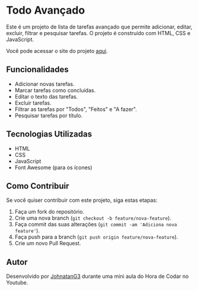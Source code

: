 # Todo Avançado

Este é um projeto de lista de tarefas avançado que permite adicionar, editar, excluir, filtrar e pesquisar tarefas. O projeto é construído com HTML, CSS e JavaScript.

Você pode acessar o site do projeto [aqui](https://todo-list-avancado-portfolio.netlify.app/).

## Funcionalidades

- Adicionar novas tarefas.
- Marcar tarefas como concluídas.
- Editar o texto das tarefas.
- Excluir tarefas.
- Filtrar as tarefas por "Todos", "Feitos" e "A fazer".
- Pesquisar tarefas por título.

## Tecnologias Utilizadas

- HTML
- CSS
- JavaScript
- Font Awesome (para os ícones)

## Como Contribuir

Se você quiser contribuir com este projeto, siga estas etapas:

1. Faça um fork do repositório.
2. Crie uma nova branch (`git checkout -b feature/nova-feature`).
3. Faça commit das suas alterações (`git commit -am 'Adiciona nova feature'`).
4. Faça push para a branch (`git push origin feature/nova-feature`).
5. Crie um novo Pull Request.

## Autor

Desenvolvido por [JohnatanG3](https://github.com/JohnatanG3) durante uma mini aula do Hora de Codar no Youtube.

